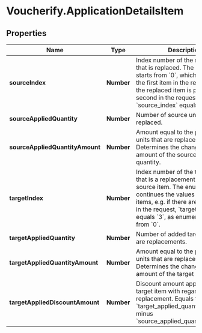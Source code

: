 # Voucherify.ApplicationDetailsItem

## Properties

Name | Type | Description | Notes
------------ | ------------- | ------------- | -------------
**sourceIndex** | **Number** | Index number of the source item that is replaced. The enumeration starts from &#x60;0&#x60;, which represents the first item in the request, e.g., if the replaced item is passed as the second in the request, &#x60;source_index&#x60; equals &#x60;3&#x60;. | [optional] 
**sourceAppliedQuantity** | **Number** | Number of source units that are replaced. | [optional] 
**sourceAppliedQuantityAmount** | **Number** | Amount equal to the price of the units that are replaced. Determines the change of the amount of the source item quantity. | [optional] 
**targetIndex** | **Number** | Index number of the target item that is a replacement of the source item. The enumeration continues the values for the order items, e.g. if there are three items in the request, &#x60;target_index&#x60; equals &#x60;3&#x60;, as enumeration starts from &#x60;0&#x60;. | [optional] 
**targetAppliedQuantity** | **Number** | Number of added target units that are replacements. | [optional] 
**targetAppliedQuantityAmount** | **Number** | Amount equal to the price of the units that are replacements. Determines the change in the amount of the target item quantity. | [optional] 
**targetAppliedDiscountAmount** | **Number** | Discount amount applied to the target item with regard to the replacement. Equals the &#x60;target_applied_quantity_amount&#x60; minus &#x60;source_applied_quantity_amount&#x60;. | [optional] 


